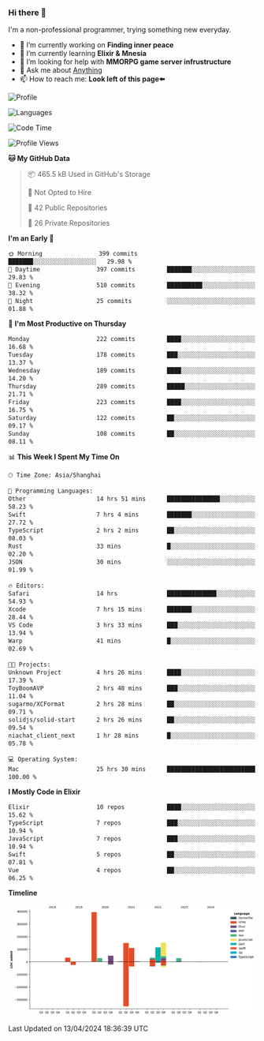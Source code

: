 ### Hi there 👋

I'm a non-professional programmer, trying something new everyday.

<!--
**dyzdyz010/dyzdyz010** is a ✨ _special_ ✨ repository because its `README.md` (this file) appears on your GitHub profile.
-->

- 🔭 I’m currently working on **Finding inner peace**
- 🌱 I’m currently learning **Elixir & Mnesia**
- 🤔 I’m looking for help with **MMORPG game server infrustructure**
- 💬 Ask me about [Anything](https://github.com/dyzdyz010/dyzdyz010/issues)
- 📫 How to reach me: **Look left of this page⬅️**

<!-- - 👯 I’m looking to collaborate on
- 😄 Pronouns: ...
- ⚡ Fun fact: ...
 -->
 
![Profile](https://github-readme-stats.vercel.app/api?username=dyzdyz010&count_private=true&show_icons=true&theme=dracula)

![Languages](https://github-readme-stats.vercel.app/api/top-langs/?username=dyzdyz010&layout=compact&theme=dracula)

<!--START_SECTION:waka-->
![Code Time](http://img.shields.io/badge/Code%20Time-1%2C351%20hrs%2036%20mins-blue)

![Profile Views](http://img.shields.io/badge/Profile%20Views-88-blue)

**🐱 My GitHub Data** 

> 📦 465.5 kB Used in GitHub's Storage 
 > 
> 🚫 Not Opted to Hire
 > 
> 📜 42 Public Repositories 
 > 
> 🔑 26 Private Repositories 
 > 
**I'm an Early 🐤** 

```text
🌞 Morning                399 commits         ███████░░░░░░░░░░░░░░░░░░   29.98 % 
🌆 Daytime                397 commits         ███████░░░░░░░░░░░░░░░░░░   29.83 % 
🌃 Evening                510 commits         ██████████░░░░░░░░░░░░░░░   38.32 % 
🌙 Night                  25 commits          ░░░░░░░░░░░░░░░░░░░░░░░░░   01.88 % 
```
📅 **I'm Most Productive on Thursday** 

```text
Monday                   222 commits         ████░░░░░░░░░░░░░░░░░░░░░   16.68 % 
Tuesday                  178 commits         ███░░░░░░░░░░░░░░░░░░░░░░   13.37 % 
Wednesday                189 commits         ████░░░░░░░░░░░░░░░░░░░░░   14.20 % 
Thursday                 289 commits         █████░░░░░░░░░░░░░░░░░░░░   21.71 % 
Friday                   223 commits         ████░░░░░░░░░░░░░░░░░░░░░   16.75 % 
Saturday                 122 commits         ██░░░░░░░░░░░░░░░░░░░░░░░   09.17 % 
Sunday                   108 commits         ██░░░░░░░░░░░░░░░░░░░░░░░   08.11 % 
```


📊 **This Week I Spent My Time On** 

```text
🕑︎ Time Zone: Asia/Shanghai

💬 Programming Languages: 
Other                    14 hrs 51 mins      ███████████████░░░░░░░░░░   58.23 % 
Swift                    7 hrs 4 mins        ███████░░░░░░░░░░░░░░░░░░   27.72 % 
TypeScript               2 hrs 2 mins        ██░░░░░░░░░░░░░░░░░░░░░░░   08.03 % 
Rust                     33 mins             █░░░░░░░░░░░░░░░░░░░░░░░░   02.20 % 
JSON                     30 mins             ░░░░░░░░░░░░░░░░░░░░░░░░░   01.99 % 

🔥 Editors: 
Safari                   14 hrs              ██████████████░░░░░░░░░░░   54.93 % 
Xcode                    7 hrs 15 mins       ███████░░░░░░░░░░░░░░░░░░   28.44 % 
VS Code                  3 hrs 33 mins       ███░░░░░░░░░░░░░░░░░░░░░░   13.94 % 
Warp                     41 mins             █░░░░░░░░░░░░░░░░░░░░░░░░   02.69 % 

🐱‍💻 Projects: 
Unknown Project          4 hrs 26 mins       ████░░░░░░░░░░░░░░░░░░░░░   17.39 % 
ToyBoomAVP               2 hrs 48 mins       ███░░░░░░░░░░░░░░░░░░░░░░   11.04 % 
sugarmo/XCFormat         2 hrs 28 mins       ██░░░░░░░░░░░░░░░░░░░░░░░   09.71 % 
solidjs/solid-start      2 hrs 26 mins       ██░░░░░░░░░░░░░░░░░░░░░░░   09.54 % 
niachat_client_next      1 hr 28 mins        █░░░░░░░░░░░░░░░░░░░░░░░░   05.78 % 

💻 Operating System: 
Mac                      25 hrs 30 mins      █████████████████████████   100.00 % 
```

**I Mostly Code in Elixir** 

```text
Elixir                   10 repos            ████░░░░░░░░░░░░░░░░░░░░░   15.62 % 
TypeScript               7 repos             ███░░░░░░░░░░░░░░░░░░░░░░   10.94 % 
JavaScript               7 repos             ███░░░░░░░░░░░░░░░░░░░░░░   10.94 % 
Swift                    5 repos             ██░░░░░░░░░░░░░░░░░░░░░░░   07.81 % 
Vue                      4 repos             ██░░░░░░░░░░░░░░░░░░░░░░░   06.25 % 
```



**Timeline**

![Lines of Code chart](https://raw.githubusercontent.com/dyzdyz010/dyzdyz010/master/assets/bar_graph.png)


 Last Updated on 13/04/2024 18:36:39 UTC
<!--END_SECTION:waka-->
